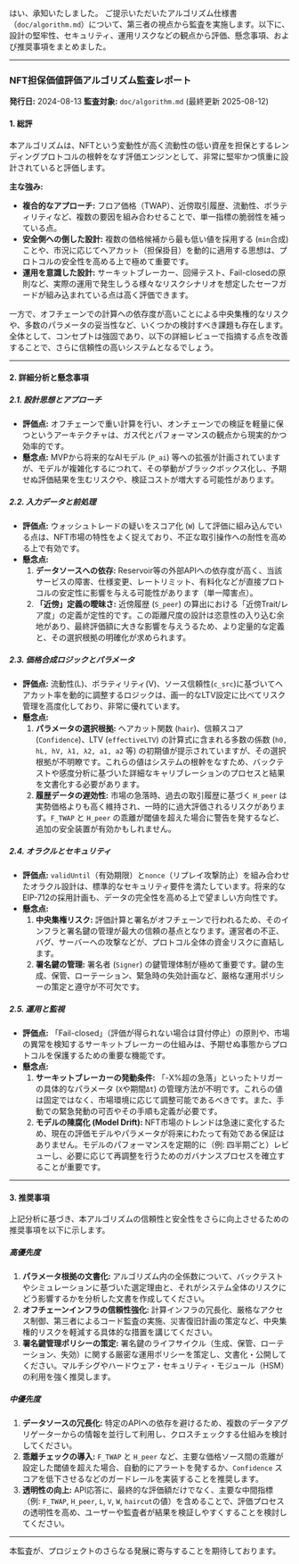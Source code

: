 はい、承知いたしました。
ご提示いただいたアルゴリズム仕様書（`doc/algorithm.md`）について、第三者の視点から監査を実施します。以下に、設計の堅牢性、セキュリティ、運用リスクなどの観点から評価、懸念事項、および推奨事項をまとめました。

---

### NFT担保価値評価アルゴリズム監査レポート

**発行日:** 2024-08-13
**監査対象:** `doc/algorithm.md` (最終更新 2025-08-12)

#### 1. 総評

本アルゴリズムは、NFTという変動性が高く流動性の低い資産を担保とするレンディングプロトコルの根幹をなす評価エンジンとして、非常に堅牢かつ慎重に設計されていると評価します。

**主な強み:**
*   **複合的なアプローチ:** フロア価格（TWAP）、近傍取引履歴、流動性、ボラティリティなど、複数の要因を組み合わせることで、単一指標の脆弱性を補っている点。
*   **安全側への倒した設計:** 複数の価格候補から最も低い値を採用する (`min`合成) ことや、市況に応じてヘアカット（担保掛目）を動的に適用する思想は、プロトコルの安全性を高める上で極めて重要です。
*   **運用を意識した設計:** サーキットブレーカー、回帰テスト、Fail-closedの原則など、実際の運用で発生しうる様々なリスクシナリオを想定したセーフガードが組み込まれている点は高く評価できます。

一方で、オフチェーンでの計算への依存度が高いことによる中央集権的なリスクや、多数のパラメータの妥当性など、いくつかの検討すべき課題も存在します。全体として、コンセプトは強固であり、以下の詳細レビューで指摘する点を改善することで、さらに信頼性の高いシステムとなるでしょう。

---

#### 2. 詳細分析と懸念事項

##### 2.1. 設計思想とアプローチ
*   **評価点:** オフチェーンで重い計算を行い、オンチェーンでの検証を軽量に保つというアーキテクチャは、ガス代とパフォーマンスの観点から現実的かつ効率的です。
*   **懸念点:** MVPから将来的なAIモデル (`P_ai`) 等への拡張が計画されていますが、モデルが複雑化するにつれて、その挙動がブラックボックス化し、予期せぬ評価結果を生むリスクや、検証コストが増大する可能性があります。

##### 2.2. 入力データと前処理
*   **評価点:** ウォッシュトレードの疑いをスコア化 (`W`) して評価に組み込んでいる点は、NFT市場の特性をよく捉えており、不正な取引操作への耐性を高める上で有効です。
*   **懸念点:**
    1.  **データソースへの依存:** Reservoir等の外部APIへの依存度が高く、当該サービスの障害、仕様変更、レートリミット、有料化などが直接プロトコルの安定性に影響を与える可能性があります（単一障害点）。
    2.  **「近傍」定義の曖昧さ:** 近傍履歴 (`S_peer`) の算出における「近傍Trait/レア度」の定義が定性的です。この距離尺度の設計は恣意性の入り込む余地があり、最終評価額に大きな影響を与えうるため、より定量的な定義と、その選択根拠の明確化が求められます。

##### 2.3. 価格合成ロジックとパラメータ
*   **評価点:** 流動性(L)、ボラティリティ(V)、ソース信頼性(`c_src`)に基づいてヘアカット率を動的に調整するロジックは、画一的なLTV設定に比べてリスク管理を高度化しており、非常に優れています。
*   **懸念点:**
    1.  **パラメータの選択根拠:** ヘアカット関数 (`hair`)、信頼スコア (`Confidence`)、LTV (`effectiveLTV`) の計算式に含まれる多数の係数 (`h0, hL, hV, λ1, λ2, a1, a2` 等) の初期値が提示されていますが、その選択根拠が不明瞭です。これらの値はシステムの根幹をなすため、バックテストや感度分析に基づいた詳細なキャリブレーションのプロセスと結果を文書化する必要があります。
    2.  **履歴データの遅効性:** 市場の急落時、過去の取引履歴に基づく `H_peer` は実勢価格よりも高く維持され、一時的に過大評価されるリスクがあります。`F_TWAP` と `H_peer` の乖離が閾値を超えた場合に警告を発するなど、追加の安全装置が有効かもしれません。

##### 2.4. オラクルとセキュリティ
*   **評価点:** `validUntil`（有効期限）と`nonce`（リプレイ攻撃防止）を組み合わせたオラクル設計は、標準的なセキュリティ要件を満たしています。将来的なEIP-712の採用計画も、データの完全性を高める上で望ましい方向性です。
*   **懸念点:**
    1.  **中央集権リスク:** 評価計算と署名がオフチェーンで行われるため、そのインフラと署名鍵の管理が最大の信頼の基点となります。運営者の不正、バグ、サーバーへの攻撃などが、プロトコル全体の資金リスクに直結します。
    2.  **署名鍵の管理:** 署名者 (`Signer`) の鍵管理体制が極めて重要です。鍵の生成、保管、ローテーション、緊急時の失効計画など、厳格な運用ポリシーの策定と遵守が不可欠です。

##### 2.5. 運用と監視
*   **評価点:** 「Fail-closed」（評価が得られない場合は貸付停止）の原則や、市場の異常を検知するサーキットブレーカーの仕組みは、予期せぬ事態からプロトコルを保護するための重要な機能です。
*   **懸念点:**
    1.  **サーキットブレーカーの発動条件:** 「-X%超の急落」といったトリガーの具体的なパラメータ (`X`や期間`Δt`) の管理方法が不明です。これらの値は固定ではなく、市場環境に応じて調整可能であるべきです。また、手動での緊急発動の可否やその手順も定義が必要です。
    2.  **モデルの陳腐化 (Model Drift):** NFT市場のトレンドは急速に変化するため、現在の評価モデルやパラメータが将来にわたって有効である保証はありません。モデルのパフォーマンスを定期的に（例: 四半期ごと）レビューし、必要に応じて再調整を行うためのガバナンスプロセスを確立することが重要です。

---

#### 3. 推奨事項

上記分析に基づき、本アルゴリズムの信頼性と安全性をさらに向上させるための推奨事項を以下に示します。

##### **高優先度**
1.  **パラメータ根拠の文書化:** アルゴリズム内の全係数について、バックテストやシミュレーションに基づいた選定理由と、それがシステム全体のリスクにどう影響するかを分析した文書を作成してください。
2.  **オフチェーンインフラの信頼性強化:** 計算インフラの冗長化、厳格なアクセス制御、第三者によるコード監査の実施、災害復旧計画の策定など、中央集権的リスクを軽減する具体的な措置を講じてください。
3.  **署名鍵管理ポリシーの策定:** 署名鍵のライフサイクル（生成、保管、ローテーション、失効）に関する厳密な運用ポリシーを策定し、文書化・公開してください。マルチシグやハードウェア・セキュリティ・モジュール（HSM）の利用を強く推奨します。

##### **中優先度**
1.  **データソースの冗長化:** 特定のAPIへの依存を避けるため、複数のデータアグリゲーターからの情報を並行して利用し、クロスチェックする仕組みを検討してください。
2.  **乖離チェックの導入:** `F_TWAP` と `H_peer` など、主要な価格ソース間の乖離が設定した閾値を超えた場合、自動的にアラートを発するか、`Confidence` スコアを低下させるなどのガードレールを実装することを推奨します。
3.  **透明性の向上:** API応答に、最終的な評価額だけでなく、主要な中間指標（例: `F_TWAP`, `H_peer`, `L`, `V`, `W`, `haircut`の値）を含めることで、評価プロセスの透明性を高め、ユーザーや監査者が結果を検証しやすくすることを検討してください。

---
本監査が、プロジェクトのさらなる発展に寄与することを期待しております。